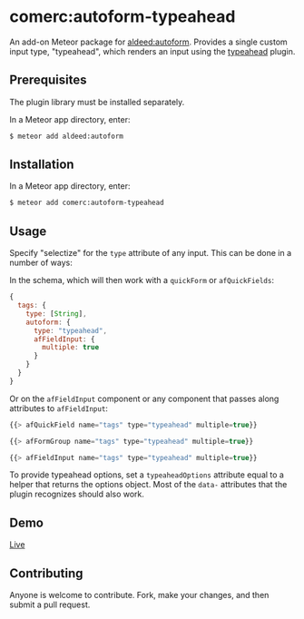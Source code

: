 comerc:autoform-typeahead
=========================

An add-on Meteor package for [aldeed:autoform](https://github.com/aldeed/meteor-autoform). Provides a single custom input type, "typeahead", which renders an input using the [typeahead](https://twitter.github.io/typeahead.js/) plugin.

## Prerequisites

The plugin library must be installed separately.

In a Meteor app directory, enter:

```bash
$ meteor add aldeed:autoform
```

## Installation

In a Meteor app directory, enter:

```bash
$ meteor add comerc:autoform-typeahead
```

## Usage

Specify "selectize" for the `type` attribute of any input. This can be done in a number of ways:

In the schema, which will then work with a `quickForm` or `afQuickFields`:

```js
{
  tags: {
    type: [String],
    autoform: {
      type: "typeahead",
      afFieldInput: {
        multiple: true
      }
    }
  }
}
```

Or on the `afFieldInput` component or any component that passes along attributes to `afFieldInput`:

```js
{{> afQuickField name="tags" type="typeahead" multiple=true}}

{{> afFormGroup name="tags" type="typeahead" multiple=true}}

{{> afFieldInput name="tags" type="typeahead" multiple=true}}
```

To provide typeahead options, set a `typeaheadOptions` attribute equal to a helper that returns the options object. Most of the `data-` attributes that the plugin recognizes should also work.

## Demo

[Live](http://autoform.meteor.com/types)

## Contributing

Anyone is welcome to contribute. Fork, make your changes, and then submit a pull request.
